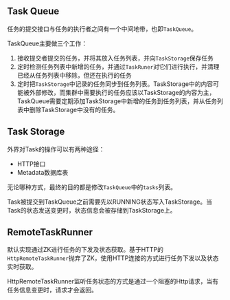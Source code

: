 ## Task Queue

任务的提交接口与任务的执行者之间有一个中间地带，也即`TaskQueue`。

TaskQueue主要做三个工作：

1. 接收提交者提交的任务，并将其放入任务列表，并向`TaskStorage`保存任务
2. 定时检测任务列表中新增的任务，并通过`TaskRuner`对它们进行执行，并清理已经从任务列表中移除，但还在执行的任务
3. 定时把`TaskStorage`中记录的任务同步到任务列表。TaskStorage中的内容可能被外部修改，而集群中需要执行的任务应该以TaskStorage的内容为主，TaskQueue需要定期添加TaskStorage中新增的任务到任务列表，并从任务列表中删除TaskStorage中没有的任务。



## Task Storage

外界对Task的操作可以有两种途径：

- HTTP接口
- Metadata数据库表

无论哪种方式，最终的目的都是修改`TaskQueue`中的`tasks`列表。

Task被提交到TaskQueue之前需要先以RUNNING状态写入TaskStorage。当Task的状态发送变更时，状态信息会被存储到TaskStorage上。



## RemoteTaskRunner

默认实现通过ZK进行任务的下发及状态获取。基于HTTP的`HttpRemoteTaskRunner`抛弃了ZK，使用HTTP连接的方式进行任务下发以及状态实时获取。

HttpRemoteTaskRunner监听任务状态的方式是通过一个阻塞的Http请求，当有任务信息变更时，请求才会返回。